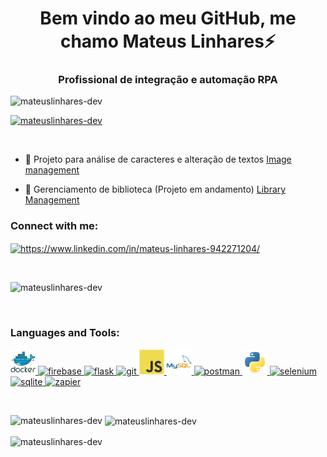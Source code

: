 <h1 align="center">Bem vindo ao meu GitHub, me chamo Mateus Linhares⚡</h1>
<h3 align="center">Profissional de integração e automação RPA</h3>

<p align="left"> <img src="https://komarev.com/ghpvc/?username=mateuslinhares-dev&label=Profile%20views&color=0e75b6&style=flat" alt="mateuslinhares-dev" /> </p>

<p align="left"> <a href="https://github.com/ryo-ma/github-profile-trophy"><img src="https://github-profile-trophy.vercel.app/?username=mateuslinhares-dev" alt="mateuslinhares-dev" /></a> </p>

<p align="left"> <a href="https://twitter.com/" target="blank"><img src="https://img.shields.io/twitter/follow/?logo=twitter&style=for-the-badge" alt="" /></a> </p>

- 🔭 Projeto para análise de caracteres e alteração de textos [Image management](https://github.com/MateusLinhares-Dev/Rpa-Sft)

- 👯 Gerenciamento de biblioteca (Projeto em andamento) [Library Management](https://github.com/MateusLinhares-Dev/Lib-Author-)

<h3 align="left">Connect with me:</h3>
<p align="left">
<a href="https://linkedin.com/in/https://www.linkedin.com/in/mateus-linhares-942271204/" target="blank"><img align="center" src="https://raw.githubusercontent.com/rahuldkjain/github-profile-readme-generator/master/src/images/icons/Social/linked-in-alt.svg" alt="https://www.linkedin.com/in/mateus-linhares-942271204/" height="30" width="40" /></a>
</p>
<br>
<p><img src="[https://encrypted-tbn0.gstatic.com/images?q=tbn:ANd9GcSGWbX_supyapRdIgat0aD9m83QfbnK5mppuw&usqp=CAU](https://miro.medium.com/v2/resize:fit:640/format:webp/0*Nhbr_-zWJbtkKOyE.gif)" alt="mateuslinhares-dev" /></p>
<br>



<h3 align="left">Languages and Tools:</h3>

<p align="left"> <a href="https://www.docker.com/" target="_blank" rel="noreferrer"> <img src="https://raw.githubusercontent.com/devicons/devicon/master/icons/docker/docker-original-wordmark.svg" alt="docker" width="40" height="40"/> </a> <a href="https://firebase.google.com/" target="_blank" rel="noreferrer"> <img src="https://www.vectorlogo.zone/logos/firebase/firebase-icon.svg" alt="firebase" width="40" height="40"/> </a> <a href="https://flask.palletsprojects.com/" target="_blank" rel="noreferrer"> <img src="https://www.vectorlogo.zone/logos/pocoo_flask/pocoo_flask-icon.svg" alt="flask" width="40" height="40"/> </a> <a href="https://git-scm.com/" target="_blank" rel="noreferrer"> <img src="https://www.vectorlogo.zone/logos/git-scm/git-scm-icon.svg" alt="git" width="40" height="40"/> </a> <a href="https://developer.mozilla.org/en-US/docs/Web/JavaScript" target="_blank" rel="noreferrer"> <img src="https://raw.githubusercontent.com/devicons/devicon/master/icons/javascript/javascript-original.svg" alt="javascript" width="40" height="40"/> </a> <a href="https://www.mysql.com/" target="_blank" rel="noreferrer"> <img src="https://raw.githubusercontent.com/devicons/devicon/master/icons/mysql/mysql-original-wordmark.svg" alt="mysql" width="40" height="40"/> </a> <a href="https://postman.com" target="_blank" rel="noreferrer"> <img src="https://www.vectorlogo.zone/logos/getpostman/getpostman-icon.svg" alt="postman" width="40" height="40"/> </a> <a href="https://www.python.org" target="_blank" rel="noreferrer"> <img src="https://raw.githubusercontent.com/devicons/devicon/master/icons/python/python-original.svg" alt="python" width="40" height="40"/> </a> <a href="https://www.selenium.dev" target="_blank" rel="noreferrer"> <img src="https://raw.githubusercontent.com/detain/svg-logos/780f25886640cef088af994181646db2f6b1a3f8/svg/selenium-logo.svg" alt="selenium" width="40" height="40"/> </a> <a href="https://www.sqlite.org/" target="_blank" rel="noreferrer"> <img src="https://www.vectorlogo.zone/logos/sqlite/sqlite-icon.svg" alt="sqlite" width="40" height="40"/> </a> <a href="https://zapier.com" target="_blank" rel="noreferrer"> <img src="https://www.vectorlogo.zone/logos/zapier/zapier-icon.svg" alt="zapier" width="40" height="40"/> </a> </p>
<br>

<p><img align="left" src="https://github-readme-stats.vercel.app/api/top-langs?username=mateuslinhares-dev&show_icons=true&locale=en&layout=compact" alt="mateuslinhares-dev" /></p>


<p>&nbsp;<img align="center" src="https://github-readme-stats.vercel.app/api?username=mateuslinhares-dev&show_icons=true&locale=en" alt="mateuslinhares-dev" /></p>

<p><img align="center" src="https://github-readme-streak-stats.herokuapp.com/?user=mateuslinhares-dev&" alt="mateuslinhares-dev" /></p>
